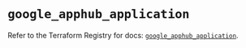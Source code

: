 # `google_apphub_application`

Refer to the Terraform Registry for docs: [`google_apphub_application`](https://registry.terraform.io/providers/hashicorp/google-beta/5.43.1/docs/resources/google_apphub_application).

